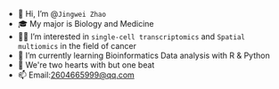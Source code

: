 - 👋 Hi, I’m @`Jingwei Zhao`
- 🎓 My major is Biology and Medicine
- 🧑‍💻 I’m interested in `single-cell transcriptomics` and `Spatial multiomics` in the field of cancer
- 🌱 I’m currently learning Bioinformatics Data analysis with R & Python
- 🤍 We're two hearts with but one beat
- 📫 Email:2604665999@qq.com

<!---
Odysseus1027/Odysseus1027 is a ✨ special ✨ repository because its `README.md` (this file) appears on your GitHub profile.
You can click the Preview link to take a look at your changes.
--->

